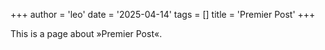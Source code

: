 +++
author = 'leo'
date = '2025-04-14'
tags = []
title = 'Premier Post'
+++

This is a page about »Premier Post«.
